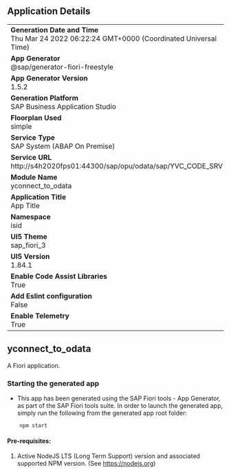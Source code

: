 ## Application Details
|               |
| ------------- |
|**Generation Date and Time**<br>Thu Mar 24 2022 06:22:24 GMT+0000 (Coordinated Universal Time)|
|**App Generator**<br>@sap/generator-fiori-freestyle|
|**App Generator Version**<br>1.5.2|
|**Generation Platform**<br>SAP Business Application Studio|
|**Floorplan Used**<br>simple|
|**Service Type**<br>SAP System (ABAP On Premise)|
|**Service URL**<br>http://s4h2020fps01:44300/sap/opu/odata/sap/YVC_CODE_SRV
|**Module Name**<br>yconnect_to_odata|
|**Application Title**<br>App Title|
|**Namespace**<br>isid|
|**UI5 Theme**<br>sap_fiori_3|
|**UI5 Version**<br>1.84.1|
|**Enable Code Assist Libraries**<br>True|
|**Add Eslint configuration**<br>False|
|**Enable Telemetry**<br>True|

## yconnect_to_odata

A Fiori application.

### Starting the generated app

-   This app has been generated using the SAP Fiori tools - App Generator, as part of the SAP Fiori tools suite.  In order to launch the generated app, simply run the following from the generated app root folder:

```
    npm start
```

#### Pre-requisites:

1. Active NodeJS LTS (Long Term Support) version and associated supported NPM version.  (See https://nodejs.org)


